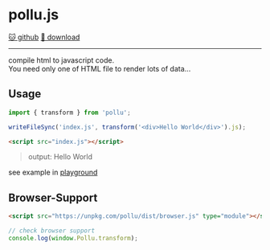 # pollu.js

[🐱 github](https://github.com/kangdongmandoo/pollu) [🤖 download](https://www.npmjs.com/package/pollu)

---

compile html to javascript code.  
You need only one of HTML file to render lots of data...

## Usage

```js
import { transform } from 'pollu';

writeFileSync('index.js', transform('<div>Hello World</div>').js);
```

```html
<script src="index.js"></script>
```

> output: Hello World

see example in [playground](https://github.com/kangdongmandoo/pollu/tree/main/playground)

## Browser-Support

```html
<script src="https://unpkg.com/pollu/dist/browser.js" type="module"></script>
```

```js
// check browser support
console.log(window.Pollu.transform);
```
